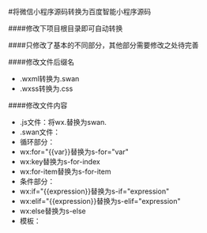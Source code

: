 #将微信小程序源码转换为百度智能小程序源码

####修改下项目根目录即可自动转换

####只修改了基本的不同部分，其他部分需要修改之处待完善

####修改文件后缀名
* .wxml转换为.swan
* .wxss转换为.css

####修改文件内容
* .js文件：将wx.替换为swan.
* .swan文件：
* 循环部分：
* wx:for="{{var}}替换为s-for="var"
* wx:key替换为s-for-index
* wx:for-item替换为s-for-item
* 条件部分：
* wx:if="{{expression}}替换为s-if="expression"
* wx:elif="{{expression}}替换为s-elif="expression"
* wx:else替换为s-else
* 模板：<template is="var" data="{{{var}}}" />需将data属性两个大括号替换为三个大括号
